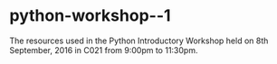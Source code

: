 # python-workshop--1
The resources used in the Python Introductory Workshop held on 8th September, 2016 in C021 from 9:00pm to 11:30pm.
